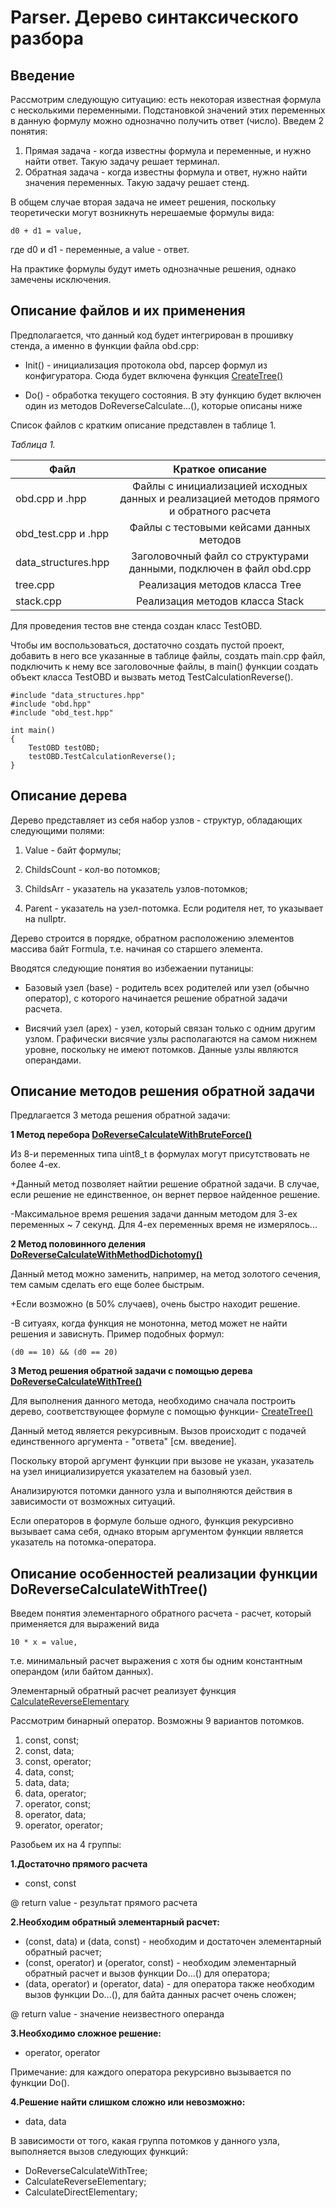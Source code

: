 # Parser. Дерево синтаксического разбора

## Введение
Рассмотрим следующую ситуацию: есть некоторая известная формула с несколькими переменными. Подстановкой значений этих переменных в данную
формулу можно однозначно получить ответ (число).
Введем 2 понятия:

1. Прямая задача - когда известны формула и переменные, и нужно найти ответ. Такую задачу решает терминал.
2. Обратная задача - когда известны формула и ответ, нужно найти значения переменных. Такую задачу решает стенд.

В общем случае вторая задача не имеет решения, поскольку теоретически могут возникнуть нерешаемые формулы вида:

    d0 + d1 = value,

где d0 и d1 - переменные, а value - ответ.

На практике формулы будут иметь однозначные решения, однако замечены исключения.

## Описание файлов и их применения

Предполагается, что данный код будет интегрирован в прошивку стенда, а именно в функции файла obd.cpp:

- Init() - инициализация  протокола obd, парсер формул из конфигуратора. Сюда будет включена функция [CreateTree()](https://github.com/PonomarevDA/Parser/blob/7d7a16e797d3689aac5a465f93a23d8b85e6dacc/obd.cpp#L49-L101)

- Do() - обработка текущего состояния. В эту функцию будет включен один из методов DoReverseCalculate...(), которые описаны ниже

Список файлов с кратким описание представлен в таблице 1.

*Таблица 1.*

| Файл                | Краткое описание   |
| ------------------- |:------------------:|
| obd.cpp и .hpp      | Файлы с инициализацией исходных данных и реализацией методов прямого и обратного расчета |
| obd_test.cpp и .hpp | Файлы с тестовыми кейсами данных методов                                                 |
| data_structures.hpp | Заголовочный файл со структурами данными, подключен в файл obd.cpp                       |
| tree.cpp            | Реализация методов класса Tree                                                           |
| stack.cpp           | Реализация методов класса Stack                                                          |


Для проведения тестов вне стенда создан класс TestOBD.

Чтобы им воспользоваться, достаточно создать пустой проект, добавить в него все указанные в таблице файлы, создать main.cpp файл,
подключить к нему все заголовочные файлы, в main() функции создать объект класса TestOBD и вызвать метод TestCalculationReverse(). 

    #include "data_structures.hpp"
    #include "obd.hpp"
    #include "obd_test.hpp"

    int main()
    {
        TestOBD testOBD;
        testOBD.TestCalculationReverse();
    }

## Описание дерева

Дерево представляет из себя набор узлов - структур, обладающих следующими полями:

1. Value - байт формулы;

2. ChildsCount - кол-во потомков;

3. ChildsArr - указатель на указатель узлов-потомков;

4. Parent - указатель на узел-потомка. Если родителя нет, то указывает на nullptr.

Дерево строится в порядке, обратном расположению элементов массива байт Formula, т.е. начиная со старшего элемента.

Вводятся следующие понятия во избежаении путаницы:

- Базовый узел (base) - родитель всех родителей или узел (обычно оператор), с которого начинается решение обратной задачи расчета.

- Висячий узел (apex) - узел, который связан только с одним другим узлом. Графически висячие узлы располагаются на самом нижнем уровне, поскольку не имеют потомков. Данные узлы являются операндами.


## Описание методов решения обратной задачи

Предлагается 3 метода решения обратной задачи:



**1 Метод перебора [DoReverseCalculateWithBruteForce()](https://github.com/PonomarevDA/Parser/blob/7d7a16e797d3689aac5a465f93a23d8b85e6dacc/obd.cpp#L272-L301)**

Из 8-и переменных типа uint8_t в формулах могут присутствовать не более 4-ех.

+Данный метод позволяет найтии решение обратной задачи. В случае, если решение не единственное, он вернет первое найденное решение.

-Максимальное время решения задачи данным методом для 3-ех переменных ~ 7 секунд. Для 4-ех переменных время не измерялось...



**2 Метод половинного деления [DoReverseCalculateWithMethodDichotomy()](https://github.com/PonomarevDA/Parser/blob/7d7a16e797d3689aac5a465f93a23d8b85e6dacc/obd.cpp#L304-L344)**

Данный метод можно заменить, например, на метод золотого сечения, тем самым сделать его еще более быстрым.

+Если возможно (в 50% случаев), очень быстро находит решение.

-В ситуаях, когда функция не монотонна, метод может не найти решения и зависнуть. Пример подобных формул:

    (d0 == 10) && (d0 == 20)



**3 Метод решения обратной задачи с помощью дерева [DoReverseCalculateWithTree()](https://github.com/PonomarevDA/Parser/blob/7d7a16e797d3689aac5a465f93a23d8b85e6dacc/obd.cpp#L173-L269)**

Для выполнения данного метода, необходимо сначала построить дерево, соответствующее формуле c помощью функции- [CreateTree()](https://github.com/PonomarevDA/Parser/blob/7d7a16e797d3689aac5a465f93a23d8b85e6dacc/obd.cpp#L49-L101)

Данный метод является рекурсивным. Вызов происходит с подачей единственного аргумента - "ответа" [см. введение].

Поскольку второй аргумент функции при вызове не указан, указатель на узел инициализируется указателем на базовый узел.

Анализируются потомки данного узла и выполняются действия в зависимости от возможных ситуаций.

Если операторов в формуле больше одного, функция рекурсивно вызывает сама себя, однако вторым аргументом функции является указатель 
на потомка-оператора.



## Описание особенностей реализации функции DoReverseCalculateWithTree()

Введем понятия элементарного обратного расчета - расчет, который применяется для выражений вида

    10 * x = value,

т.е. минимальный расчет выражения с хотя бы одним константным операндом (или байтом данных).

Элементарный обратный расчет реализует функция [CalculateReverseElementary](https://github.com/PonomarevDA/Parser/blob/7d7a16e797d3689aac5a465f93a23d8b85e6dacc/obd.cpp#L392-L487)

Рассмотрим бинарный оператор. Возможны 9 вариантов потомков. 
1. const, const;
2. const, data;
3. const, operator;
4. data, const;
5. data, data;
6. data, operator;
7. operator, const;
8. operator, data;
9. operator, operator;

Разобьем их на 4 группы:

**1.Достаточно прямого расчета**
- const, const

@ return value - результат прямого расчета

**2.Необходим обратный элементарный расчет:**
- (const, data) и (data, const) - необходим и достаточен элементарный обратный расчет;
- (const, operator) и (operator, const) - необходим элементарный обратный расчет и вызов функции Do...() для оператора;
- (data, operator) и (operator, data) - для оператора также необходим вызов функции Do...(), для байта данных расчет очень сложен;

@ return value - значение неизвестного операнда

**3.Необходимо сложное решение:**
- operator, operator

Примечание: для каждого оператора рекурсивно вызывается по функции Do().

**4.Решение найти слишком сложно или невозможно:**
- data, data

В зависимости от того, какая группа потомков у данного узла, выполняется вызов следующих функций:
- DoReverseCalculateWithTree;
- CalculateReverseElementary;
- CalculateDirectElementary;
